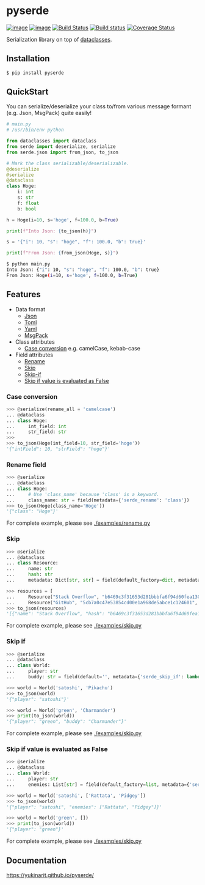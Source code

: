 # pyserde

[![image](https://img.shields.io/pypi/v/pyserde.svg)](https://pypi.org/project/pyserde/)
[![image](https://img.shields.io/pypi/pyversions/pyserde.svg)](https://pypi.org/project/pyserde/)
[![Build Status](https://travis-ci.org/yukinarit/pyserde.svg?branch=master)](https://travis-ci.org/yukinarit/pyserde)
[![Build status](https://ci.appveyor.com/api/projects/status/w4i5x8x9d4sbxhn2?svg=true)](https://ci.appveyor.com/project/yukinarit/pyserde)
[![Coverage Status](https://coveralls.io/repos/github/yukinarit/pyserde/badge.svg?branch=master)](https://coveralls.io/github/yukinarit/pyserde?branch=master)

Serialization library on top of [dataclasses](https://docs.python.org/3/library/dataclasses.html).

## Installation

```bash
$ pip install pyserde
```

## QuickStart

You can serialize/deserialize your class to/from various message formant (e.g. Json, MsgPack) quite easily!

```python
# main.py
# /usr/bin/env python

from dataclasses import dataclass
from serde import deserialize, serialize
from serde.json import from_json, to_json

# Mark the class serializable/deserializable.
@deserialize
@serialize
@dataclass
class Hoge:
    i: int
    s: str
    f: float
    b: bool

h = Hoge(i=10, s='hoge', f=100.0, b=True)

print(f"Into Json: {to_json(h)}")

s = '{"i": 10, "s": "hoge", "f": 100.0, "b": true}'

print(f"From Json: {from_json(Hoge, s)}")
```

```bash
$ python main.py
Into Json: {"i": 10, "s": "hoge", "f": 100.0, "b": true}
From Json: Hoge(i=10, s='hoge', f=100.0, b=True)
```

## Features

* Data format
	* [Json](./examples/jsonfile.py)
	* [Toml](./examples/tomlfile.py)
	* [Yaml](./examples/yamlfile.py)
	* [MsgPack](./examples/msgpack.py)
* Class attributes
	* [Case conversion](#case-conversion) e.g. camelCase, kebab-case
* Field attributes
    * [Rename](#rename-field)
    * [Skip](#skip)
    * [Skip-if](#skip-if)
    * [Skip if value is evaluated as False](#skip-if-value-is-evaluated-as-false)

### Case conversion

```python
>>> @serialize(rename_all = 'camelcase')
... @dataclass
... class Hoge:
...     int_field: int
...     str_field: str
>>>
>>> to_json(Hoge(int_field=10, str_field='hoge'))
'{"intField": 10, "strField": "hoge"}'
```

### Rename field

```python
>>> @serialize
... @dataclass
... class Hoge:
...     # Use 'class_name' because 'class' is a keyword.
...     class_name: str = field(metadata={'serde_rename': 'class'})
>>> to_json(Hoge(class_name='Hoge'))
'{"class": "Hoge"}'
```

For complete example, please see [./examples/rename.py](./examples/rename.py)

### Skip

```python
>>> @serialize
... @dataclass
... class Resource:
...     name: str
...     hash: str
...     metadata: Dict[str, str] = field(default_factory=dict, metadata={'serde_skip': True})

>>> resources = [
...     Resource("Stack Overflow", "b6469c3f31653d281bbbfa6f94d60fea130abe38"),
...     Resource("GitHub", "5cb7a0c47e53854cd00e1a968de5abce1c124601", metadata={"headquarters": "San Francisco"}) ]
>>> to_json(resources)
'[{"name": "Stack Overflow", "hash": "b6469c3f31653d281bbbfa6f94d60fea130abe38"}, {"name": "GitHub", "hash": "5cb7a0c47e53854cd00e1a968de5abce1c124601"}]'
```

For complete example, please see [./examples/skip.py](./examples/skip.py)

### Skip if

```python
>>> @serialize
... @dataclass
... class World:
...     player: str
...     buddy: str = field(default='', metadata={'serde_skip_if': lambda v: v == 'Pikachu'})

>>> world = World('satoshi', 'Pikachu')
>>> to_json(world)
'{"player": "satoshi"}'

>>> world = World('green', 'Charmander')
>>> print(to_json(world))
'{"player": "green", "buddy": "Charmander"}'
```

For complete example, please see [./examples/skip.py](./examples/skip.py)

### Skip if value is evaluated as False

```python
>>> @serialize
... @dataclass
... class World:
...     player: str
...     enemies: List[str] = field(default_factory=list, metadata={'serde_skip_if_false': True})

>>> world = World('satoshi', ['Rattata', 'Pidgey'])
>>> to_json(world)
'{"player": "satoshi", "enemies": ["Rattata", "Pidgey"]}'

>>> world = World('green', [])
>>> print(to_json(world))
'{"player": "green"}'
```

For complete example, please see [./examples/skip.py](./examples/skip.py)

## Documentation

https://yukinarit.github.io/pyserde/
